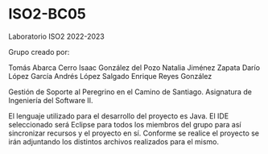 # ISO2-BC05

Laboratorio ISO2 2022-2023

Grupo creado por:

Tomás Abarca Cerro
Isaac González del Pozo
Natalia Jiménez Zapata
Darío López García
Andrés López Salgado
Enrique Reyes González


Gestión de Soporte al Peregrino en el Camino de Santiago. Asignatura de Ingeniería del Software II.

El lenguaje utilizado para el desarrollo del proyecto es Java. El IDE seleccionado será Eclipse para todos los miembros del grupo para así sincronizar recursos y el proyecto en sí.
Conforme se realice el proyecto se irán adjuntando los distintos archivos realizados para el mismo.


